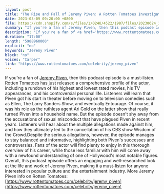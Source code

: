 ```yaml
---
layout: post
title: "The Rise and Fall of Jeremy Piven: A Rotten Tomatoes Investigation"
date: 2023-03-09 09:20:00 +0800
file: https://cdn.shopify.com/s/files/1/0248/4522/1987/files/20230624_1.mp3?v=1687600129
summary: "If you're a fan of Jeremy Piven, then this podcast episode is a must-listen. Rotten Tomatoes has just released a comprehensive profile of the actor, including a rundown of his highest and lowest rated movies, his TV appearances, and his controversial personal life. Listeners will learn that Piven got his start in theater before moving on to television comedies such as Ellen, The Larry Sanders Show, and eventually Entourage. Of course, it was his role as the ruthless agent Ari Gold on the latter show that really turned Piven into a household name. But the episode doesn't shy away from the accusations of sexual misconduct that have plagued Piven in recent years. Listeners will hear about the multiple allegations made against him, and how they ultimately led to the cancellation of his CBS show Wisdom of the Crowd.Despite the serious allegations, however, the episode manages to stay balanced and informative, highlighting both Piven's successes and controversies. Fans of the actor will find plenty to enjoy in this thorough overview of his career, while those less familiar with him will come away with a newfound understanding of one of Hollywood's most notable figures. Overall, this podcast episode offers an engaging and well-researched look at the life and work of Jeremy Piven, making it a must-listen for anyone interested in popular culture and the entertainment industry."
description: "If you're a fan of <a href='https://www.rottentomatoes.com/celebrity/jeremy_piven'>Jeremy Piven</a>, then this podcast episode is a must-listen. Rotten Tomatoes has just released a comprehensive profile of the actor, including a rundown of his highest and lowest rated movies, his TV appearances, and his controversial personal life. Listeners will learn that Piven got his start in theater before moving on to television comedies such as Ellen, The Larry Sanders Show, and eventually Entourage. Of course, it was his role as the ruthless agent Ari Gold on the latter show that really turned Piven into a household name. But the episode doesn't shy away from the accusations of sexual misconduct that have plagued Piven in recent years. Listeners will hear about the multiple allegations made against him, and how they ultimately led to the cancellation of his CBS show Wisdom of the Crowd.Despite the serious allegations, however, the episode manages to stay balanced and informative, highlighting both Piven's successes and controversies. Fans of the actor will find plenty to enjoy in this thorough overview of his career, while those less familiar with him will come away with a newfound understanding of one of Hollywood's most notable figures. Overall, this podcast episode offers an engaging and well-researched look at the life and work of Jeremy Piven, making it a must-listen for anyone interested in popular culture and the entertainment industry. More Jeremy Piven info on Rotten Tomatoes:<a href='https://www.rottentomatoes.com/celebrity/jeremy_piven'>https://www.rottentomatoes.com/celebrity/jeremy_piven</a> "
duration: "17:00"
length: "5988960000"
explicit: "no"
keywords: "Jeremy Piven"
block: "no"
voices: "Carper"
link: "https://www.rottentomatoes.com/celebrity/jeremy_piven"
---
```


If you're a fan of [Jeremy Piven](https://www.rottentomatoes.com/celebrity/jeremy_piven), then this podcast episode is a must-listen. Rotten Tomatoes has just released a comprehensive profile of the actor, including a rundown of his highest and lowest rated movies, his TV appearances, and his controversial personal life. Listeners will learn that Piven got his start in theater before moving on to television comedies such as Ellen, The Larry Sanders Show, and eventually Entourage. Of course, it was his role as the ruthless agent Ari Gold on the latter show that really turned Piven into a household name. But the episode doesn't shy away from the accusations of sexual misconduct that have plagued Piven in recent years. Listeners will hear about the multiple allegations made against him, and how they ultimately led to the cancellation of his CBS show Wisdom of the Crowd.Despite the serious allegations, however, the episode manages to stay balanced and informative, highlighting both Piven's successes and controversies. Fans of the actor will find plenty to enjoy in this thorough overview of his career, while those less familiar with him will come away with a newfound understanding of one of Hollywood's most notable figures. Overall, this podcast episode offers an engaging and well-researched look at the life and work of Jeremy Piven, making it a must-listen for anyone interested in popular culture and the entertainment industry. More Jeremy Piven info on Rotten Tomatoes:[https://www.rottentomatoes.com/celebrity/jeremy_piven](https://www.rottentomatoes.com/celebrity/jeremy_piven)
